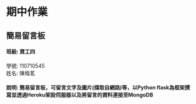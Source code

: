 # 期中作業
## 簡易留言板
#### 班級: 資工四  
學號: 110710545  
姓名: 陳楷茗  
#### 說明:  簡易留言板，可留言文字及圖片(擷取自網路)等，以Python flask為框架撰寫並透過Heroku架設伺服器以及將留言的資料連接至MongoDB
